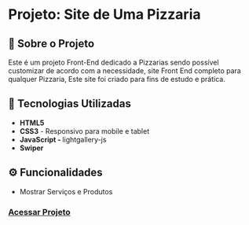 <!-- # <h1 align="center">Site Front-End de uma Pizzaria completo, responsivo para mobile e tablet</h1>
<br>
<h3 align="start">link do site</h3>

<a>https://deangelleses.github.io/site_pizzaria_frontend_completo-HTML-CSS-JavaScript/</a>
<br>
## 🚀 Tecnologias
<div>
  <img src="https://img.shields.io/badge/HTML-239120?style=for-the-badge&logo=html5&logoColor=white">
  <img src="https://img.shields.io/badge/CSS-239120?&style=for-the-badge&logo=css3&logoColor=white">
  <img src="https://img.shields.io/badge/JavaScript-F7DF1E?style=for-the-badge&logo=javascript&logoColor=black">
</div>-->

<h1>Projeto: Site de Uma Pizzaria</h1>

<h2>📌 Sobre o Projeto</h2>

<p>Este é um projeto Front-End dedicado a Pizzarias sendo possível customizar de acordo com a necessidade, site Front End completo para qualquer Pizzaria, Este site foi criado para fins de estudo e prática.</p>

<h2>🚀 Tecnologias Utilizadas</h2>
<ul>
  <li><b>HTML5</b></li>
  <li><b>CSS3</b> - Responsivo para mobile e tablet</li>
  <li><b>JavaScript - </b>lightgallery-js</li>
  <li><b>Swiper</b></li>
</ul>

<h2>⚙️ Funcionalidades</h2>
<ul>
  <li>Mostrar Serviços e Produtos</li>
</ul>


<h3><a href="https://deangelleses.github.io/site_pizzaria_frontend_completo-HTML-CSS-JavaScript/" target="_blank">Acessar Projeto</a></h3>

